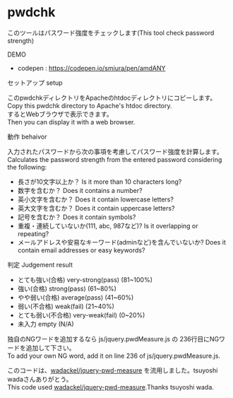 # pwdchk
このツールはパスワード強度をチェックします(This tool check password strength)

DEMO
- codepen : https://codepen.io/smiura/pen/amdANY

セットアップ setup  
  
このpwdchkディレクトリをApacheのhtdocディレクトリにコピーします。  
Copy this pwdchk directory to Apache's htdoc directory.  
するとWebブラウザで表示できます。  
Then you can display it with a web browser.  

動作 behaivor  
  
入力されたパスワードから次の事項を考慮してパスワード強度を計算します。  
Calculates the password strength from the entered password considering the following:  
  
- 長さが10文字以上か？   Is it more than 10 characters long?  
- 数字を含むか？         Does it contains a number?  
- 英小文字を含むか？     Does it contain lowercase letters?  
- 英大文字を含むか？     Does it contain uppercase letters?  
- 記号を含むか？       Does it contain symbols?  
- 重複・連続していないか(111, abc, 987など)?  Is it overlapping or repeating?  
- メールアドレスや安易なキーワード(adminなど)を含んでいないか?  Does it contain email addresses or easy keywords?  
  
判定  Judgement result    
- とても強い(合格)       very-strong(pass)   (81~100%)  
- 強い(合格)            strong(pass)        (61~80%)  
- やや弱い(合格)        average(pass)       (41~60%)  
- 弱い(不合格)           weak(fail)          (21~40%)  
- とても弱い(不合格)      very-weak(fail)     (0~20%)  
- 未入力               empty          (N/A)  

独自のNGワードを追加するなら js/jquery.pwdMeasure.js の 236行目にNGワードを追加して下さい。  
To add your own NG word, add it on line 236 of js/jquery.pwdMeasure.js.

このコードは、[wadackel/jquery-pwd-measure](https://github.com/wadackel/jquery-pwd-measure) を流用しました。tsuyoshi wadaさんありがとう。  
This code used [wadackel/jquery-pwd-measure](https://github.com/wadackel/jquery-pwd-measure).Thanks tsuyoshi wada.
